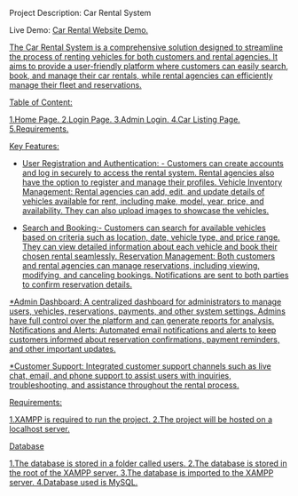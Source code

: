 
Project Description: Car Rental System

Live Demo: <a href="https://above-board-interes.000webhostapp.com/index.php">Car Rental Website Demo.


The Car Rental System is a comprehensive solution designed to streamline the process of renting vehicles for both customers and rental agencies. It aims to provide a user-friendly platform where customers can easily search, book, and manage their car rentals, while rental agencies can efficiently manage their fleet and reservations.

Table of Content:

1.Home Page.
2.Login Page.
3.Admin Login.
4.Car Listing Page.
5.Requirements.


Key Features:

* User Registration and Authentication: - Customers can create accounts and log in securely to access the rental system. Rental agencies also have the option to register and manage their profiles.
Vehicle Inventory Management: Rental agencies can add, edit, and update details of vehicles available for rent, including make, model, year, price, and availability. They can also upload images to showcase the vehicles.

* Search and Booking:- Customers can search for available vehicles based on criteria such as location, date, vehicle type, and price range. They can view detailed information about each vehicle and book their chosen rental seamlessly.
Reservation Management: Both customers and rental agencies can manage reservations, including viewing, modifying, and canceling bookings. Notifications are sent to both parties to confirm reservation details.

*Admin Dashboard: A centralized dashboard for administrators to manage users, vehicles, reservations, payments, and other system settings. Admins have full control over the platform and can generate reports for analysis.
Notifications and Alerts: Automated email notifications and alerts to keep customers informed about reservation confirmations, payment reminders, and other important updates.

*Customer Support: Integrated customer support channels such as live chat, email, and phone support to assist users with inquiries, troubleshooting, and assistance throughout the rental process.

Requirements:

1.XAMPP is required to run the project.
2.The project will be hosted on a localhost server.

Database

1.The database is stored in a folder called users.
2.The database is stored in the root of the XAMPP server.
3.The database is imported to the XAMPP server.
4.Database used is MySQL.



